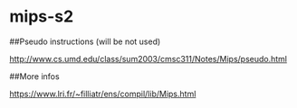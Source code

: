 # mips-s2

##Pseudo instructions (will be not used)

http://www.cs.umd.edu/class/sum2003/cmsc311/Notes/Mips/pseudo.html


##More infos

https://www.lri.fr/~filliatr/ens/compil/lib/Mips.html
